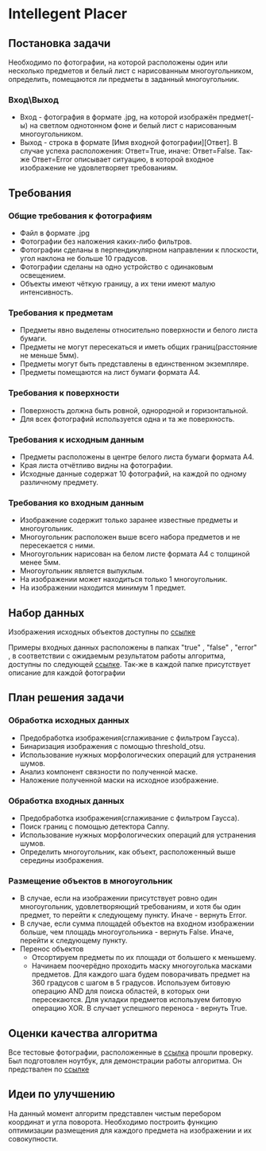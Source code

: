 # Intellegent Placer
## Постановка задачи

Необходимо по фотографии, на которой расположены один или несколько предметов и белый лист с нарисованным многоугольником, определить, помещаются ли предметы в заданный многоугольник. 

### Вход\Выход
- Вход - фотография в формате .jpg, на которой изображён предмет(-ы) на светлом однотонном фоне и белый лист с нарисованным многоугольником.
- Выход - строка в формате [Имя входной фотографии][Ответ]. В случае успеха расположения: Ответ=True, иначе: Ответ=False. Так-же Ответ=Error описывает ситуацию, в которой входное изображение не удовлетворяет требованиям.

## Требования

### Общие требования к фотографиям
- Файл в формате .jpg
- Фотографии без наложения каких-либо фильтров.
- Фотографии сделаны в перпендикулярном направлении к плоскости, угол наклона не больше 10 градусов.
- Фотографии сделаны на одно устройство с одинаковым освещением.
- Объекты имеют чёткую границу, а их тени имеют малую интенсивность.

### Требования к предметам
- Предметы явно выделены относительно поверхности и белого листа бумаги.
- Предметы не могут пересекаться и иметь общих границ(расстояние не меньше 5мм).
- Предметы могут быть представлены в единственном экземпляре.
- Предметы помещаются на лист бумаги формата A4.

### Требования к поверхности
- Поверхность должна быть ровной, однородной и горизонтальной.
- Для всех фотографий используется одна и та же поверхность.

### Требования к исходным данным
- Предметы расположены в центре белого листа бумаги формата А4.
- Края листа отчётливо видны на фотографии.
- Исходные данные содержат 10 фотографий, на каждой по одному различному предмету.

### Требования ко входным данным
- Изображение содержит только заранее известные предметы и многоугольник.
- Многоугольник расположен выше всего набора предметов и не пересекается с ними.
- Многоугольник нарисован на белом листе формата A4 с толщиной менее 5мм.
- Многоугольник является выпуклым.
- На изображении может находиться только 1 многоугольник.
- На изображении находится минимум 1 предмет.

## Набор данных

Изображения исходных объектов доступны по [ссылке](https://github.com/Ref434/Intellegent_Placer/tree/develop/data/Objects)

Примеры входных данных расположены в папках "true" , "false" , "error" , в соответствии с ожидаемым результатом работы алгоритма, доступны по следующей [ссылке](https://github.com/Ref434/Intellegent_Placer/tree/develop/data/InputData).
Так-же в каждой папке присутствует описание для каждой фотографии

## План решения задачи

### Обработка исходных данных
- Предобработка изображения(сглаживание с фильтром Гаусса).
- Бинаризация изображения с помощью threshold_otsu.
- Использование нужных морфологических операций для устранения шумов.
- Анализ компонент связности по полученной маске.
- Наложение полученной маски на исходное изображение.

### Обработка входных данных
- Предобработка изображения(сглаживание с фильтром Гаусса).
- Поиск границ с помощью детектора Canny.
- Использование нужных морфологических операций для устранения шумов.
- Определить многоугольник, как объект, расположенный выше середины изображения.

### Размещение объектов в многоугольник
- В случае, если на изображении присутствует ровно один многоугольник, удовлетворяющий требованиям, и хотя бы один предмет, то перейти к следующему пункту. Иначе -  вернуть Error.
- В случае, если сумма площадей объектов на входном изображении больше, чем площадь многоугольника - вернуть False. Иначе, перейти к следующему пункту.
- Перенос объектов
   - Отсортируем предметы по их площади от большего к меньшему.
   - Начинаем поочерёдно проходить маску многоуголька масками предметов. Для каждого шага будем поворачивать предмет на 360 градусов с шагом в 5 градусов. Используем битовую операцию AND для поиска областей, в которых они пересекаются. Для укладки предметов используем битовую операцию XOR. В случает успешного переноса - вернуть   True.

## Оценки качества алгоритма
Все тестовые фотографии, расположенные в [ссылка](https://github.com/Ref434/Intellegent_Placer/tree/develop/data/InputData) прошли проверку. Был подготовлен ноутбук, для демонстрации работы алгоритма. Он предствален по [ссылке](https://github.com/Ref434/Intellegent_Placer/blob/develop/intelligent_placer.ipynb)

## Идеи по улучшению
На данный момент алгоритм представлен чистым перебором координат и угла поворота. Необходимо построить функцию оптимизации размещения для каждого предмета на изображении и их совокупности.  



 
